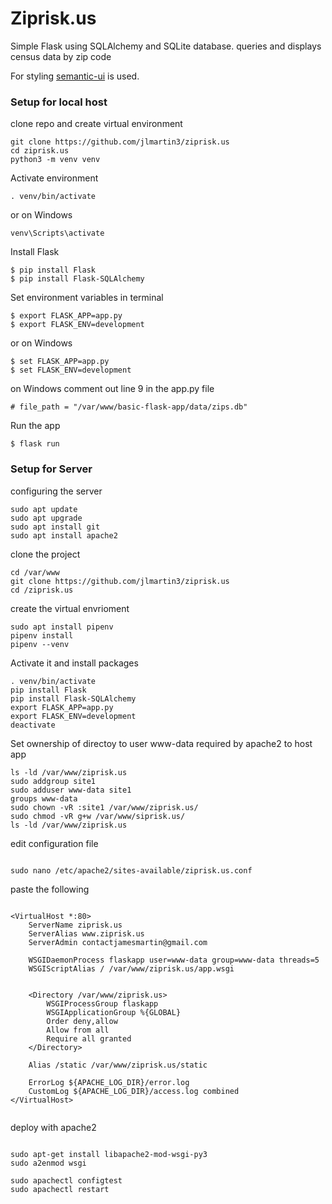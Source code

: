 # Ziprisk.us

Simple Flask using SQLAlchemy and SQLite database.
queries and displays census data by zip code

For styling [semantic-ui](https://semantic-ui.com/) is used.

### Setup for local host

clone repo and create virtual environment

```console
git clone https://github.com/jlmartin3/ziprisk.us
cd ziprisk.us
python3 -m venv venv
```

Activate environment
```console
. venv/bin/activate
```

or on Windows
```console
venv\Scripts\activate
```


Install Flask
```console
$ pip install Flask
$ pip install Flask-SQLAlchemy
```

Set environment variables in terminal
```console
$ export FLASK_APP=app.py
$ export FLASK_ENV=development
```

or on Windows
```console
$ set FLASK_APP=app.py
$ set FLASK_ENV=development
```

on Windows comment out line 9 in the app.py file
```console
# file_path = "/var/www/basic-flask-app/data/zips.db"
```

Run the app
```console
$ flask run
```






### Setup for Server
configuring the server 

```console
sudo apt update
sudo apt upgrade
sudo apt install git
sudo apt install apache2
```

clone the project 

```console
cd /var/www
git clone https://github.com/jlmartin3/ziprisk.us
cd /ziprisk.us
```

create the virtual envrioment 

```console
sudo apt install pipenv
pipenv install
pipenv --venv
```

Activate it and install packages

```console
. venv/bin/activate
pip install Flask
pip install Flask-SQLAlchemy
export FLASK_APP=app.py
export FLASK_ENV=development
deactivate
```

Set ownership of directoy to user www-data
required by apache2 to host app

```console
ls -ld /var/www/ziprisk.us
sudo addgroup site1
sudo adduser www-data site1
groups www-data
sudo chown -vR :site1 /var/www/ziprisk.us/
sudo chmod -vR g+w /var/www/siprisk.us/
ls -ld /var/www/ziprisk.us
```


edit configuration file

```console

sudo nano /etc/apache2/sites-available/ziprisk.us.conf

```

paste the following

```console

<VirtualHost *:80>
    ServerName ziprisk.us
    ServerAlias www.ziprisk.us
    ServerAdmin contactjamesmartin@gmail.com

    WSGIDaemonProcess flaskapp user=www-data group=www-data threads=5
    WSGIScriptAlias / /var/www/ziprisk.us/app.wsgi


    <Directory /var/www/ziprisk.us>
        WSGIProcessGroup flaskapp
        WSGIApplicationGroup %{GLOBAL}
        Order deny,allow
        Allow from all
        Require all granted
    </Directory>

    Alias /static /var/www/ziprisk.us/static

    ErrorLog ${APACHE_LOG_DIR}/error.log
    CustomLog ${APACHE_LOG_DIR}/access.log combined
</VirtualHost>


```


deploy with apache2

```console

sudo apt-get install libapache2-mod-wsgi-py3
sudo a2enmod wsgi

sudo apachectl configtest
sudo apachectl restart

```



























